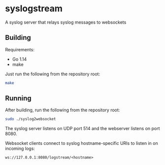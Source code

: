 # syslogstream
A syslog server that relays syslog messages to websockets


## Building

Requirements:
 * Go 1.14
 * make

Just run the following from the repository root:

```bash
make
```
 
## Running

After building, run the following from the repository root:

```bash
sudo ./syslog2websocket
```

The syslog server listens on UDP port 514 and the webserver listens on port 8080.

Websocket clients connect to syslog hostname-specific URIs to listen in on incoming logs:

`ws://127.0.0.1:8080/logstream/<hostname>`
